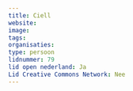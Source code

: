 ```yaml
---
title: Ciell
website: 
image: 
tags:
organisaties:
type: persoon
lidnummer: 79
lid open nederland: Ja
Lid Creative Commons Network: Nee
---
```


